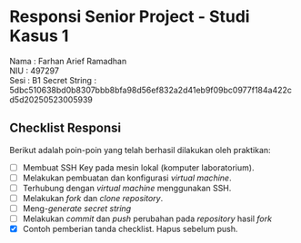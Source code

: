# Responsi Senior Project - Studi Kasus 1

Nama : Farhan Arief Ramadhan  
NIU : 497297  
Sesi : B1
Secret String : 5dbc510638bd0b8307bbb8bfa98d56ef832a2d41eb9f09bc0977f184a422cd5d20250523005939

## Checklist Responsi

Berikut adalah poin-poin yang telah berhasil dilakukan oleh praktikan:

- [ ] Membuat SSH Key pada mesin lokal (komputer laboratorium).
- [ ] Melakukan pembuatan dan konfigurasi _virtual machine_.
- [ ] Terhubung dengan _virtual machine_ menggunakan SSH.
- [ ] Melakukan _fork_ dan _clone_ _repository_.
- [ ] Meng-_generate_ _secret string_
- [ ] Melakukan _commit_ dan _push_ perubahan pada _repository_ hasil _fork_
- [x] Contoh pemberian tanda checklist. Hapus sebelum push.
